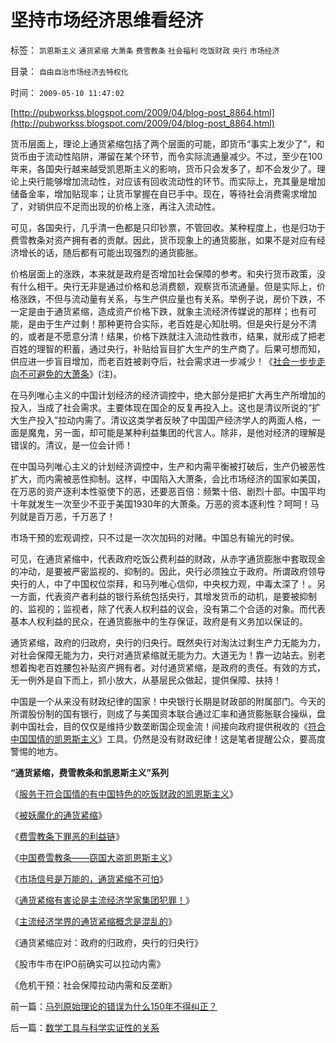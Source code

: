 # 坚持市场经济思维看经济

标签： `凯恩斯主义` `通货紧缩` `大萧条` `费雪教条` `社会福利` `吃饭财政` `央行` `市场经济` 

目录： `自由自治市场经济去特权化`

时间： `2009-05-10 11:47:02`

[http://pubworkss.blogspot.com/2009/04/blog-post_8864.html](http://pubworkss.blogspot.com/2009/04/blog-post_8864.html)

货币层面上，理论上通货紧缩包括了两个层面的可能，即货币“事实上发少了”，和货币由于流动性陷阱，滞留在某个环节，而令实际流通量减少。不过，至少在100年来，各国央行越来越受凯恩斯主义的影响，货币只会发多了，却不会发少了。理论上央行能够增加流动性，对应该有回收流动性的环节。而实际上，充其量是增加储备金率，增加贴现率；让货币掌握在自已手中。现在，等待社会消费需求增加了，对销供应不足而出现的价格上涨，再注入流动性。

可见，各国央行，几乎清一色都是只印钞票，不管回收。某种程度上，也是归功于费雪教条对资产拥有者的贡献。因此，货币现象上的通货膨胀，如果不是对应有经济增长的话，随后都有可能出现强烈的通货膨胀。

价格层面上的涨跌，本来就是政府是否增加社会保障的参考。和央行货币政策，没有什么相干。央行无非是通过价格和总消费额，观察货币流通量。但是实际上，价格涨跌，不但与流动量有关系，与生产供应量也有关系。举例子说，房价下跌，不一定是由于通货紧缩，造成资产价格下跌，就象主流经济传媒说的那样；也有可能，是由于生产过剩！那种更符合实际，老百姓是心知肚明。但是央行是分不清的，或者是不愿意分清！结果，价格下跌就注入流动性救市，结果，就形成了把老百姓的理智的积蓄，通过央行，补贴给盲目扩大生产的生产商了。后果可想而知，供应进一步盲目增加，而老百姓被剥夺后，社会需求进一步减少！《[社会一步步走向不可避免的大萧条](http://pubworkss.blogspot.com/2009/05/blog-post_09.html)》(注)。

在马列唯心主义的中国计划经济的经济调控中，绝大部分是把扩大再生产所增加的投入，当成了社会需求。主要体现在国企的反复再投入上。这也是清议所说的“扩大生产投入”拉动内需了。清议这类学者反映了中国国产经济学人的两面人格，一面是魔鬼，另一面，却可能是某种利益集团的代言人。除非，是他对经济的理解是错误的。清议，是一位会计师！

在中国马列唯心主义的计划经济调控中，生产和内需平衡被打破后，生产仍被恶性扩大，而内需被恶性抑制。这样，中国陷入大萧条，会比市场经济的国家如美国，在万恶的资产逐利本性驱使下的恶，还要恶百倍：频繁十倍、剧烈十部。中国平均十年就发生一次至少不亚于美国1930年的大萧条。万恶的资本逐利性？呵呵！马列就是百万恶，千万恶了！

市场干预的宏观调控，只不过是一次次加码的对赌。中国总有输光的时侯。

可见，在通货紧缩中，代表政府吃饭公费利益的财政，从赤字通货膨胀中套取现金的冲动，是要被严密监视的、抑制的。因此，央行必须独立于政府。所谓政府领导央行的人，中了中国权位崇拜，和马列唯心信仰，中央权力观，中毒太深了！。另一方面，代表资产者利益的银行系统包括央行，其增发货币的动机，是要被抑制的、监视的；监视者，除了代表人权利益的议会，没有第二个合适的对象。而代表基本人权利益的民众，在通货膨胀中的生存保证，政府是有义务加以保证的。

通货紧缩，政府的归政府，央行的归央行。既然央行对淘汰过剩生产力无能为力，对社会保障无能为力，央行对通货紧缩就无能为力。大道无为！靠一边站去。别老想着掏老百姓腰包补贴资产拥有者。对付通货紧缩，是政府的责任。有效的方式，无一例外是自下而上，抓小放大，从基层民众做起，提供保障、扶持！

中国是一个从来没有财政纪律的国家！中央银行长期是财政部的附属部门。今天的所谓股份制的国有银行，则成了与美国资本联合通过汇率和通货膨胀联合操纵，盘剥中国社会，目的仅仅是维持少数垄断国企现金流！间接向政府提供税收的《[符合中国国情的凯恩斯主义](http://blog.sina.com.cn/s/blog_5563a64d0100cinq.html)》工具。仍然是没有财政纪律！这是笔者提醒公众，要高度警惕的地方。

**“通货紧缩，费雪教条和凯恩斯主义”系列**

《[服务于符合国情的有中国特色的吃饭财政的凯恩斯主义](http://blog.sina.com.cn/s/blog_5563a64d0100cinq.html)》

《[被妖魔化的通货紧缩](../../../2009/4/19/被妖魔化的通货紧缩.md)》

《[费雪教条下罪恶的利益链](../../../2009/4/22/费雪教条之通货紧缩有害论背后的资产利益链.md)》

《[中国费雪教条——窃国大盗凯恩斯主义](../../../2009/4/24/费雪教条和凯恩斯主义.md)》

《[市场信号是万能的，通货紧缩不可怕](../../../2009/4/26/市场信号是万能的，通货紧缩不可怕.md)》

《[通货紧缩有害论是主流经济学家集团犯罪！](../../../2009/4/27/通货紧缩有害论和主流经济学家.md)》

《[主流经济学界的通货紧缩概念是混乱的](../../../2009/5/8/主流经济学界的通货紧缩概念是混乱的.md)》

《通货紧缩应对：政府的归政府，央行的归央行》

《股市牛市在IPO前确实可以拉动内需》

《危机干预：社会保障拉动内需和反垄断》



前一篇：[马列原始理论的错误为什么150年不得纠正？](../../../2009/5/9/马列原始理论的错误为什么150年不得纠正？.md)

后一篇：[数学工具与科学实证性的关系](../../../2009/5/10/数学工具与科学实证性的关系.md)